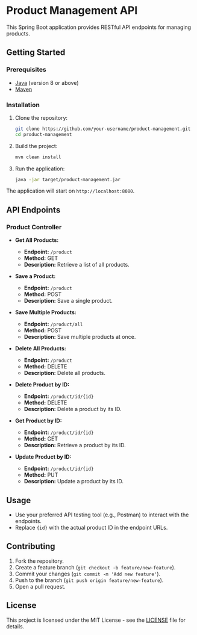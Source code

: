 # Product Management API

This Spring Boot application provides RESTful API endpoints for managing products.

## Getting Started

### Prerequisites

- [Java](https://www.oracle.com/java/technologies/javase-downloads.html) (version 8 or above)
- [Maven](https://maven.apache.org/download.cgi)

### Installation

1. Clone the repository:

    ```bash
    git clone https://github.com/your-username/product-management.git
    cd product-management
    ```

2. Build the project:

    ```bash
    mvn clean install
    ```

3. Run the application:

    ```bash
    java -jar target/product-management.jar
    ```

The application will start on `http://localhost:8080`.

## API Endpoints

### Product Controller

- **Get All Products:**
  - **Endpoint:** `/product`
  - **Method:** GET
  - **Description:** Retrieve a list of all products.

- **Save a Product:**
  - **Endpoint:** `/product`
  - **Method:** POST
  - **Description:** Save a single product.

- **Save Multiple Products:**
  - **Endpoint:** `/product/all`
  - **Method:** POST
  - **Description:** Save multiple products at once.

- **Delete All Products:**
  - **Endpoint:** `/product`
  - **Method:** DELETE
  - **Description:** Delete all products.

- **Delete Product by ID:**
  - **Endpoint:** `/product/id/{id}`
  - **Method:** DELETE
  - **Description:** Delete a product by its ID.

- **Get Product by ID:**
  - **Endpoint:** `/product/id/{id}`
  - **Method:** GET
  - **Description:** Retrieve a product by its ID.

- **Update Product by ID:**
  - **Endpoint:** `/product/id/{id}`
  - **Method:** PUT
  - **Description:** Update a product by its ID.

## Usage

- Use your preferred API testing tool (e.g., Postman) to interact with the endpoints.
- Replace `{id}` with the actual product ID in the endpoint URLs.

## Contributing

1. Fork the repository.
2. Create a feature branch (`git checkout -b feature/new-feature`).
3. Commit your changes (`git commit -m 'Add new feature'`).
4. Push to the branch (`git push origin feature/new-feature`).
5. Open a pull request.

## License

This project is licensed under the MIT License - see the [LICENSE](LICENSE) file for details.
